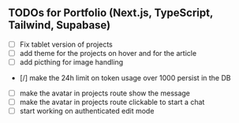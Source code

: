 
## TODOs for Portfolio (Next.js, TypeScript, Tailwind, Supabase)

- [ ] Fix tablet version of projects
- [ ] add theme for the projects on hover and for the article
- [ ] add picthing for image handling
- [/] make the 24h limit on token usage over 1000 persist in the DB
- [ ] make the avatar in projects route show the message
- [ ] make the avatar in projects route clickable to start a chat
- [ ] start working on authenticated edit mode
